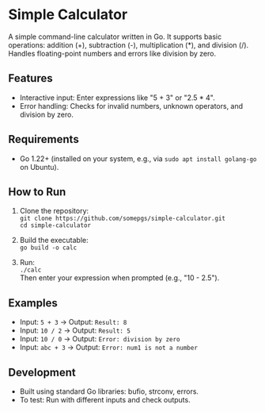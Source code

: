 # Simple Calculator

A simple command-line calculator written in Go. It supports basic operations: addition (+), subtraction (-), multiplication (*), and division (/). Handles floating-point numbers and errors like division by zero.

## Features
- Interactive input: Enter expressions like "5 + 3" or "2.5 * 4".
- Error handling: Checks for invalid numbers, unknown operators, and division by zero.

## Requirements
- Go 1.22+ (installed on your system, e.g., via `sudo apt install golang-go` on Ubuntu).

## How to Run
1. Clone the repository:  
   `git clone https://github.com/somepgs/simple-calculator.git`  
   `cd simple-calculator`

2. Build the executable:  
   `go build -o calc`

3. Run:  
   `./calc`  
   Then enter your expression when prompted (e.g., "10 - 2.5").

## Examples
- Input: `5 + 3` → Output: `Result: 8`
- Input: `10 / 2` → Output: `Result: 5`
- Input: `10 / 0` → Output: `Error: division by zero`
- Input: `abc + 3` → Output: `Error: num1 is not a number`

## Development
- Built using standard Go libraries: bufio, strconv, errors.
- To test: Run with different inputs and check outputs.